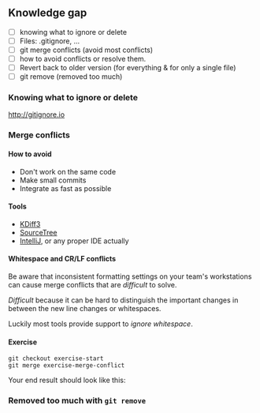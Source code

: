## Knowledge gap

* [ ] knowing what to ignore or delete
* [ ] Files: .gitignore, …
* [ ] git merge conflicts (avoid most conflicts)
* [ ] how to avoid conflicts or resolve them.
* [ ] Revert back to older version (for everything & for only a single file)
* [ ] git remove (removed too much)

### Knowing what to ignore or delete
http://gitignore.io

### Merge conflicts
#### How to avoid
* Don't work on the same code
* Make small commits
* Integrate as fast as possible

#### Tools
* [KDiff3](http://kdiff3.sourceforge.net/)
* [SourceTree](https://www.sourcetreeapp.com/)
* [IntelliJ](https://www.jetbrains.com/help/idea/2016.3/using-git-integration.html), or any proper IDE actually

#### Whitespace and CR/LF conflicts
Be aware that inconsistent formatting settings on your team's workstations can cause merge conflicts that are _difficult_ to solve.

_Difficult_ because it can be hard to distinguish the important changes in between the new line changes or whitespaces.

Luckily most tools provide support to _ignore whitespace_.

#### Exercise
    git checkout exercise-start
    git merge exercise-merge-conflict

Your end result should look like this:

### Removed too much with `git remove`
